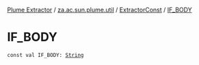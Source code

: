 [Plume Extractor](../../index.md) / [za.ac.sun.plume.util](../index.md) / [ExtractorConst](index.md) / [IF_BODY](./-i-f_-b-o-d-y.md)

# IF_BODY

`const val IF_BODY: `[`String`](https://kotlinlang.org/api/latest/jvm/stdlib/kotlin/-string/index.html)